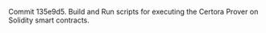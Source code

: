 Commit 135e9d5.                    Build and Run scripts for executing the Certora Prover on Solidity smart contracts.